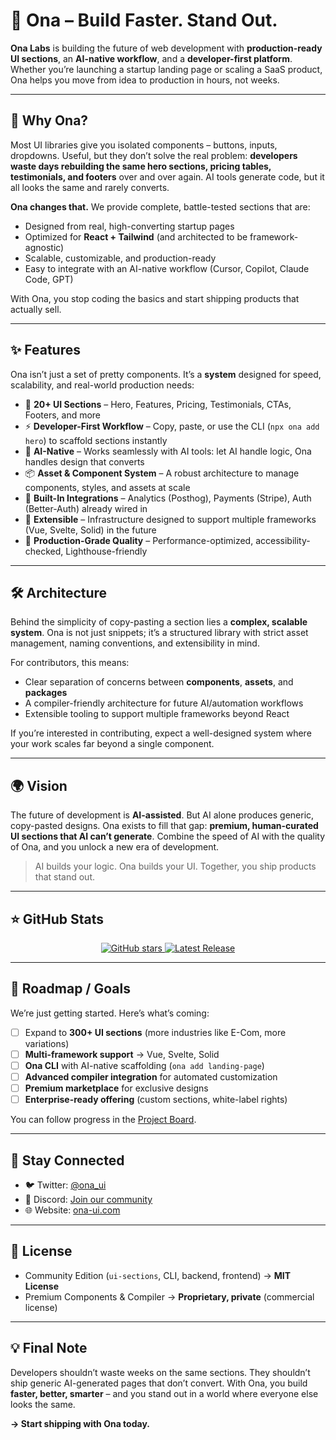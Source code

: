 # 🌟 Ona – Build Faster. Stand Out.

**Ona Labs** is building the future of web development with **production-ready UI sections**, an **AI-native workflow**, and a **developer-first platform**. Whether you’re launching a startup landing page or scaling a SaaS product, Ona helps you move from idea to production in hours, not weeks.

---

## 🚀 Why Ona?

Most UI libraries give you isolated components – buttons, inputs, dropdowns. Useful, but they don’t solve the real problem: **developers waste days rebuilding the same hero sections, pricing tables, testimonials, and footers** over and over again. AI tools generate code, but it all looks the same and rarely converts.

**Ona changes that.** We provide complete, battle-tested sections that are:

* Designed from real, high-converting startup pages
* Optimized for **React + Tailwind** (and architected to be framework-agnostic)
* Scalable, customizable, and production-ready
* Easy to integrate with an AI-native workflow (Cursor, Copilot, Claude Code, GPT)

With Ona, you stop coding the basics and start shipping products that actually sell.

---

## ✨ Features

Ona isn’t just a set of pretty components. It’s a **system** designed for speed, scalability, and real-world production needs:

* 🎨 **20+ UI Sections** – Hero, Features, Pricing, Testimonials, CTAs, Footers, and more
* ⚡ **Developer-First Workflow** – Copy, paste, or use the CLI (`npx ona add hero`) to scaffold sections instantly
* 🔮 **AI-Native** – Works seamlessly with AI tools: let AI handle logic, Ona handles design that converts
* 📦 **Asset & Component System** – A robust architecture to manage components, styles, and assets at scale
* 🔌 **Built-In Integrations** – Analytics (Posthog), Payments (Stripe), Auth (Better-Auth) already wired in
* 🔄 **Extensible** – Infrastructure designed to support multiple frameworks (Vue, Svelte, Solid) in the future
* 💎 **Production-Grade Quality** – Performance-optimized, accessibility-checked, Lighthouse-friendly

---

## 🛠 Architecture

Behind the simplicity of copy-pasting a section lies a **complex, scalable system**. Ona is not just snippets; it’s a structured library with strict asset management, naming conventions, and extensibility in mind.

For contributors, this means:

* Clear separation of concerns between **components**, **assets**, and **packages**
* A compiler-friendly architecture for future AI/automation workflows
* Extensible tooling to support multiple frameworks beyond React

If you’re interested in contributing, expect a well-designed system where your work scales far beyond a single component.

---

## 🌍 Vision

The future of development is **AI-assisted**. But AI alone produces generic, copy-pasted designs. Ona exists to fill that gap: **premium, human-curated UI sections that AI can’t generate**. Combine the speed of AI with the quality of Ona, and you unlock a new era of development.

> AI builds your logic. Ona builds your UI. Together, you ship products that stand out.

---

## ⭐ GitHub Stats

<p align="center">
  <a href="https://github.com/ona-labs/ona/stargazers">
    <img src="https://img.shields.io/github/stars/ona-labs/ona?style=social" alt="GitHub stars" />
  </a>
  <a href="https://github.com/ona-labs/ona/releases">
    <img src="https://img.shields.io/github/v/release/ona-labs/ona" alt="Latest Release" />
  </a>
</p>

---

## 🎯 Roadmap / Goals

We’re just getting started. Here’s what’s coming:

* [ ] Expand to **300+ UI sections** (more industries like E-Com, more variations)
* [ ] **Multi-framework support** → Vue, Svelte, Solid
* [ ] **Ona CLI** with AI-native scaffolding (`ona add landing-page`)
* [ ] **Advanced compiler integration** for automated customization
* [ ] **Premium marketplace** for exclusive designs
* [ ] **Enterprise-ready offering** (custom sections, white-label rights)

You can follow progress in the [Project Board](https://github.com/orgs/ona-labs/projects).

---

## 📲 Stay Connected

* 🐦 Twitter: [@ona_ui](https://twitter.com/ona_ui)
* 💬 Discord: [Join our community](https://discord.gg/XzsMz8BjbV)
* 🌐 Website: [ona-ui.com](https://ona-ui.com)

---

## 📜 License

* Community Edition (`ui-sections`, CLI, backend, frontend) → **MIT License**
* Premium Components & Compiler → **Proprietary, private** (commercial license)

---

## 💡 Final Note

Developers shouldn’t waste weeks on the same sections. They shouldn’t ship generic AI-generated pages that don’t convert. With Ona, you build **faster, better, smarter** – and you stand out in a world where everyone else looks the same.

**→ Start shipping with Ona today.**